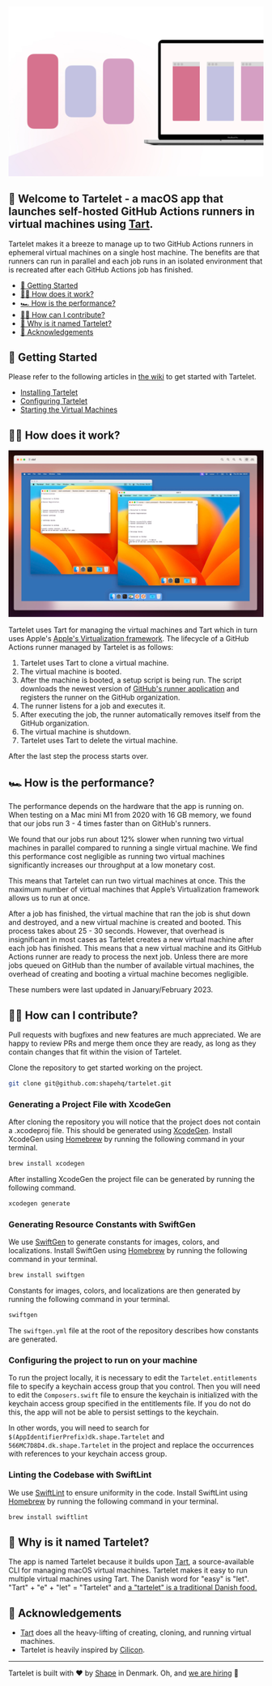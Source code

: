 ![Hero artwork](artwork.jpg)

## 👋 Welcome to Tartelet - a macOS app that launches self-hosted GitHub Actions runners in virtual machines using [Tart](https://github.com/cirruslabs/tart).

Tartelet makes it a breeze to manage up to two GitHub Actions runners in ephemeral virtual machines on a single host machine. The benefits are that runners can run in parallel and each job runs in an isolated environment that is recreated after each GitHub Actions job has finished.

- [🚀 Getting Started](https://github.com/shapehq/tartelet#-getting-started)
- [👨‍🔧 How does it work?](https://github.com/shapehq/tartelet#-how-does-it-work)
- [🏎 How is the performance?](https://github.com/shapehq/tartelet#-how-is-the-performance)
- [👩‍💻 How can I contribute?](https://github.com/shapehq/tartelet#-how-can-i-contribute)
- [🤨 Why is it named Tartelet?](https://github.com/shapehq/tartelet#-why-is-it-named-tartelet)
- [🙏 Acknowledgements](https://github.com/shapehq/tartelet#-acknowledgements)

## 🚀 Getting Started

Please refer to the following articles in [the wiki](https://github.com/shapehq/tartelet/wiki) to get started with Tartelet.

- [Installing Tartelet](https://github.com/shapehq/tartelet/wiki/Installing-Tartelet)
- [Configuring Tartelet](https://github.com/shapehq/tartelet/wiki/Configuring-Tartelet)
- [Starting the Virtual Machines](https://github.com/shapehq/tartelet/wiki/Starting-the-Virtual-Machines)

## 👨‍🔧 How does it work?

![Screenshot of Tartelet running two virtual machines](screenshot.jpg)

Tartelet uses Tart for managing the virtual machines and Tart which in turn uses Apple's [Apple's Virtualization framework](https://developer.apple.com/documentation/virtualization). The lifecycle of a GitHub Actions runner managed by Tartelet is as follows:

1. Tartelet uses Tart to clone a virtual machine.
2. The virtual machine is booted.
3. After the machine is booted, a setup script is being run. The script downloads the newest version of [GitHub's runner application](https://docs.github.com/en/actions/hosting-your-own-runners/adding-self-hosted-runners) and registers the runner on the GitHub organization.
4. The runner listens for a job and executes it.
5. After executing the job, the runner automatically removes itself from the GitHub organization.
6. The virtual machine is shutdown.
7. Tartelet uses Tart to delete the virtual machine.

After the last step the process starts over.

## 🏎 How is the performance?

The performance depends on the hardware that the app is running on. When testing on a Mac mini M1 from 2020 with 16 GB memory, we found that our jobs run 3 - 4 times faster than on GitHub's runners.

We found that our jobs run about 12% slower when running two virtual machines in parallel compared to running a single virtual machine. We find this performance cost negligible as running two virtual machines significantly increases our throughput at a low monetary cost.

This means that Tartelet can run two virtual machines at once. This the maximum number of virtual machines that Apple’s Virtualization framework allows us to run at once.

After a job has finished, the virtual machine that ran the job is shut down and destroyed, and a new virtual machine is created and booted. This process takes about 25 - 30 seconds. However, that overhead is insignificant in most cases as Tartelet creates a new virtual machine after each job has finished. This means that a new virtual machine and its GitHub Actions runner are ready to process the next job. Unless there are more jobs queued on GitHub than the number of available virtual machines, the overhead of creating and booting a virtual machine becomes negligible.

These numbers were last updated in January/February 2023.

## 👩‍💻 How can I contribute?

Pull requests with bugfixes and new features are much appreciated. We are happy to review PRs and merge them once they are ready, as long as they contain changes that fit within the vision of Tartelet.

Clone the repository to get started working on the project.

```bash
git clone git@github.com:shapehq/tartelet.git
```

### Generating a Project File with XcodeGen

After cloning the repository you will notice that the project does not contain a .xcodeproj file. This should be generated using [XcodeGen](https://github.com/yonaskolb/XcodeGen). Install XcodeGen using [Homebrew](https://brew.sh) by running the following command in your terminal.

```bash
brew install xcodegen
```

After installing XcodeGen the project file can be generated by running the following command.

```bash
xcodegen generate
```

### Generating Resource Constants with SwiftGen

We use [SwiftGen](https://github.com/SwiftGen/SwiftGen) to generate constants for images, colors, and localizations. Install SwiftGen using [Homebrew](https://brew.sh) by running the following command in your terminal.

```bash
brew install swiftgen
```

Constants for images, colors, and localizations are then generated by running the following command in your terminal.

```bash
swiftgen
```

The `swiftgen.yml` file at the root of the repository describes how constants are generated.

### Configuring the project to run on your machine

To run the project locally, it is necessary to edit the `Tartelet.entitlements` file to specify a keychain access group that you control. Then you will need to edit the `Composers.swift` file to ensure the keychain is initialized with the keychain access group specified in the entitlements file. If you do not do this, the app will not be able to persist settings to the keychain.

In other words, you will need to search for `$(AppIdentifierPrefix)dk.shape.Tartelet` and `566MC7D8D4.dk.shape.Tartelet` in the project and replace the occurrences with references to your keychain access group.

### Linting the Codebase with SwiftLint

We use [SwiftLint](https://github.com/realm/SwiftLint) to ensure uniformity in the code. Install SwiftLint using [Homebrew](https://brew.sh) by running the following command in your terminal.

```bash
brew install swiftlint
```

## 🤨 Why is it named Tartelet?

The app is named Tartelet because it builds upon [Tart](https://tart.run), a source-available CLI for managing macOS virtual machines. Tartelet makes it easy to run multiple virtual machines using Tart. The Danish word for "easy" is "let". "Tart" + "e" + "let" = "Tartelet" and [a "tartelet" is a traditional Danish food.](https://www.valdemarsro.dk/tarteletter-hoens-asparges/)

## 🙏 Acknowledgements

- [Tart](https://github.com/cirruslabs/tart) does all the heavy-lifting of creating, cloning, and running virtual machines.
- Tartelet is heavily inspired by [Cilicon](https://github.com/traderepublic/Cilicon).

---

Tartelet is built with ❤️ by [Shape](https://shape.dk) in Denmark. Oh, and [we are hiring](https://careers.shape.dk) 🤗
